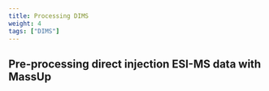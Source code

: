 ```yaml
---
title: Processing DIMS
weight: 4
tags: ["DIMS"]
---
```


## Pre-processing direct injection ESI-MS data with MassUp
